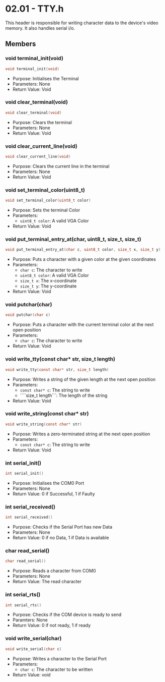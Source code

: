 # 02.01 - TTY.h
This header is responsible for writing character data to the device's video memory. It also handles serial i/o.
## Members
### void terminal_init(void)
```c
void terminal_init(void)
```
- Purpose: Initialises the Terminal
- Parameters: None
- Return Value: Void
### void clear_terminal(void)
```c
void clear_terminal(void)
```
- Purpose: Clears the terminal
- Parameters: None
- Return Value: Void
### void clear_current_line(void)
```c
void clear_current_line(void)
```
- Purpose: Clears the current line in the terminal
- Parameters: None
- Return Value: Void
### void set_terminal_color(uint8_t)
```c
void set_terminal_color(uint8_t color)
```
- Purpose: Sets the terminal Color
- Parameters: 
    - ```uint8_t color```: A valid VGA Color
- Return Value: Void
### void put_terminal_entry_at(char, uint8_t, size_t, size_t)
```c
void put_terminal_entry_at(char c, uint8_t color, size_t x, size_t y)
```
- Purpose: Puts a character with a given color at the given coordinates
- Parameters: 
    - ```char c```: The character to write
    - ```uint8_t color```: A valid VGA Color
    - ```size_t x```: The x-coordinate
    - ```size_t y```: The y-coordinate
- Return Value: Void
### void putchar(char)
```c
void putchar(char c)
```
- Purpose: Puts a character with the current terminal color at the next open position
- Parameters: 
    - ```char c```: The character to write
- Return Value: Void
### void write_tty(const char* str, size_t length)
```c
void write_tty(const char* str, size_t length)
```
- Purpose: Writes a string of the given length at the next open position
- Parameters: 
    - ```const char* c```: The string to write
    - ````size_t length```: The length of the string
- Return Value: Void
### void write_string(const char* str)
```c
void write_string(const char* str)
```
- Purpose: Writes a zero-terminated string at the next open position
- Parameters: 
    - ```const char* c```: The string to write
- Return Value: Void
### int serial_init()
```c
int serial_init()
```
- Purpose: Initialises the COM0 Port
- Parameters: None
- Return Value: 0 if Successful, 1 if Faulty
### int serial_received()
```c
int serial_received()
```
- Purpose: Checks if the Serial Port has new Data
- Parameters: None
- Return Value: 0 if no Data, 1 if Data is available
### char read_serial()
```c
char read_serial()
```
- Purpose: Reads a character from COM0
- Parameters: None
- Return Value: The read character
### int serial_rts()
```c
int serial_rts()
```
- Purpose: Checks if the COM device is ready to send
- Paramters: None
- Return Value: 0 if not ready, 1 if ready
### void write_serial(char)
```c
void write_serial(char c)
```
- Purpose: Writes a character to the Serial Port
- Parameters:
    - ```char c```: The character to be written
- Return Value: void
